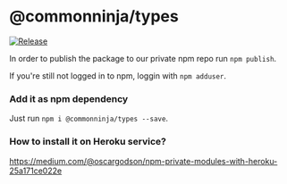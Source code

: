 # @commonninja/types
[![Release](https://github.com/CommonNinja/commonninja-types/actions/workflows/release.yml/badge.svg?branch=master)](https://github.com/CommonNinja/commonninja-types/actions/workflows/release.yml)


In order to publish the package to our private npm repo run `npm publish`.

If you're still not logged in to npm, loggin with `npm adduser`.

### Add it as npm dependency
Just run `npm i @commonninja/types --save`.

### How to install it on Heroku service?
https://medium.com/@oscargodson/npm-private-modules-with-heroku-25a171ce022e
